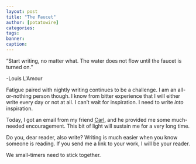 ```yaml
---
layout: post
title: "The Faucet"
author: [potatowire]
categories: 
tags: 
banner: 
caption:
---
```


“Start writing, no matter what. The water does not flow until the faucet is turned on.”

-Louis L'Amour

Fatigue paired with nightly writing continues to be a challenge. I am an all-or-nothing person though. I know from bitter experience that I will either write every day or not at all.  I can’t wait for inspiration. I need to write _into_ inspiration. 

Today, I got an email from my friend [Carl][1], and he provided me some much-needed encouragement. This bit of light will sustain me for a very long time. 

Do you, dear reader, also write? Writing is much easier when you know someone is reading. If you send me a link to your work, I will be your reader. 

We small-timers need to stick together. 

[1]:	https://twitter.com/peroty